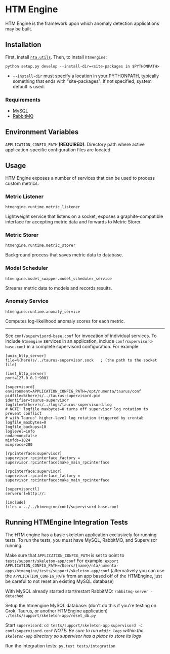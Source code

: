 HTM Engine
==========

HTM Engine is the framework upon which anomaly detection applications may be
built.

Installation
------------

First, install [`nta.utils`](../nta.utils).  Then, to install `htmengine`:

    python setup.py develop --install-dir=<site-packages in $PYTHONPATH>

- `--install-dir` must specify a location in your PYTHONPATH, typically
  something that ends with "site-packages".  If not specified, system default
  is used.

### Requirements

- [MySQL](https://www.mysql.com/)
- [RabbitMQ](https://www.rabbitmq.com/)

Environment Variables
---------------------

`APPLICATION_CONFIG_PATH` **(REQUIRED)**: Directory path where active
application-specific configuration files are located.


Usage
-----

HTM Engine exposes a number of services that can be used to process custom
metrics.

### Metric Listener

    htmengine.runtime.metric_listener

Lightweight service that listens on a socket, exposes a graphite-compatible
interface for accepting metric data and forwards to Metric Storer.

### Metric Storer

    htmengine.runtime.metric_storer

Background process that saves metric data to database.

### Model Scheduler

    htmengine.model_swapper.model_scheduler_service

Streams metric data to models and records results.

### Anomaly Service

    htmengine.runtime.anomaly_service

Computes log-likelihood anomaly scores for each metric.

---

See `conf/supervisord-base.conf` for invocation of individual services.  To
include `htmengine` services in an application, include
`conf/supervisord-base.conf` in a complete supervisord configuration.  For
example:

    [unix_http_server]
    file=%(here)s/../taurus-supervisor.sock   ; (the path to the socket file)

    [inet_http_server]
    port=127.0.0.1:9001

    [supervisord]
    environment=APPLICATION_CONFIG_PATH=/opt/numenta/taurus/conf
    pidfile=%(here)s/../taurus-supervisord.pid
    identifier=taurus-supervisor
    logfile=%(here)s/../logs/taurus-supervisord.log
    # NOTE: logfile_maxbytes=0 turns off supervisor log rotation to prevent conflict
    # with Taurus' higher-level log rotation triggered by crontab
    logfile_maxbytes=0
    logfile_backups=10
    loglevel=info
    nodaemon=false
    minfds=1024
    minprocs=200

    [rpcinterface:supervisor]
    supervisor.rpcinterface_factory = supervisor.rpcinterface:make_main_rpcinterface

    [rpcinterface:supervisor]
    supervisor.rpcinterface_factory = supervisor.rpcinterface:make_main_rpcinterface

    [supervisorctl]
    serverurl=http://:

    [include]
    files = ../../htmengine/conf/supervisord-base.conf

Running HTMEngine Integration Tests
-----------------------------------

The HTM engine has a basic skeleton application exclusively for running tests.
To run the tests, you must have MySQL, RabbitMQ, and Supervisor running.

Make sure that `APPLICATION_CONFIG_PATH` is set to point to `tests/support/skeleton-app/conf`
For example:
```export APPLICATION_CONFIG_PATH=/Users/{name}/nta/numenta-apps/htmengine/tests/support/skeleton-app/conf```
(alternatively you can use the `APPLICATION_CONFIG_PATH` from an app based off
of the HTMEngine, just be careful to not reset an existing MySQL database)

With MySQL already started start/restart RabbitMQ:
`rabbitmq-server -detached`

Setup the htmengine MySQL database:
(don't do this if you're testing on Grok, Taurus, or another HTMEngine application)
`./tests/support/skeleton-app/reset_db.py`

Start `supervisord`:
```cd tests/support/skeleton-app```
```supervisord -c conf/supervisord.conf```
*NOTE: Be sure to run `mkdir logs` within the `skeleton-app` directory so
supervisor has a place to store its logs*

Run the integration tests:
`py.test tests/integration`
